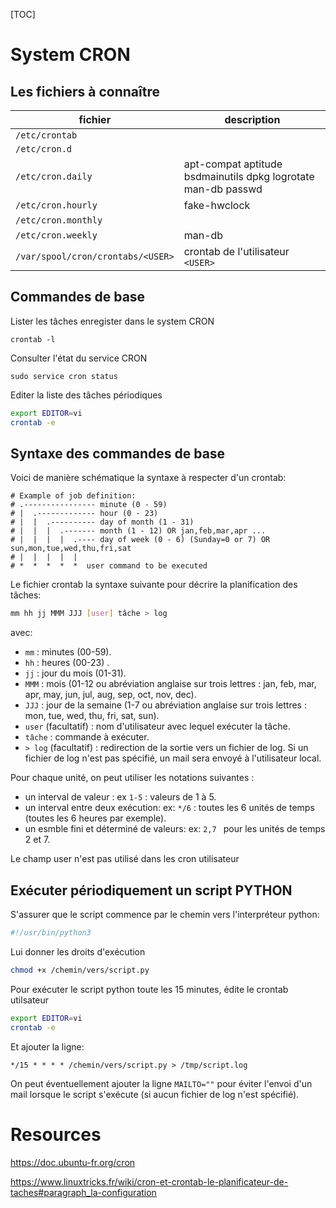 
[TOC]

# System CRON


## Les fichiers à connaître

|fichier|description|
|--|--|
|`/etc/crontab`||
|`/etc/cron.d`||
|`/etc/cron.daily`|apt-compat  aptitude  bsdmainutils  dpkg  logrotate  man-db  passwd|
|`/etc/cron.hourly`|fake-hwclock|
|`/etc/cron.monthly`||
|`/etc/cron.weekly`|man-db|
|`/var/spool/cron/crontabs/<USER>`|crontab de l'utilisateur `<USER>`|


## Commandes de base

Lister les tâches enregister dans le system CRON
```
crontab -l
```

Consulter l'état du service CRON
```
sudo service cron status
```

Editer la liste des tâches périodiques

```bash
export EDITOR=vi
crontab -e
```

## Syntaxe des commandes de base


Voici de manière schématique la syntaxe à respecter d'un crontab:

```
# Example of job definition:
# .---------------- minute (0 - 59)
# |  .------------- hour (0 - 23)
# |  |  .---------- day of month (1 - 31)
# |  |  |  .------- month (1 - 12) OR jan,feb,mar,apr ...
# |  |  |  |  .---- day of week (0 - 6) (Sunday=0 or 7) OR sun,mon,tue,wed,thu,fri,sat
# |  |  |  |  |
# *  *  *  *  *  user command to be executed
```


Le fichier crontab la syntaxe suivante pour décrire la planification des tâches:

```bash
mm hh jj MMM JJJ [user] tâche > log
```

avec:
* `mm` : minutes (00-59).
* `hh` : heures (00-23) .
* `jj` : jour du mois (01-31).
* `MMM` : mois (01-12 ou abréviation anglaise sur trois lettres : jan, feb, mar, apr, may, jun, jul, aug, sep, oct, nov, dec).
* `JJJ` : jour de la semaine (1-7 ou abréviation anglaise sur trois lettres : mon, tue, wed, thu, fri, sat, sun).
* `user` (facultatif) : nom d'utilisateur avec lequel exécuter la tâche.
* `tâche` : commande à exécuter.
* `> log` (facultatif) : redirection de la sortie vers un fichier de log. Si un fichier de log n'est pas spécifié, un mail sera envoyé à l'utilisateur local.



Pour chaque unité, on peut utiliser les notations suivantes :

* un interval de valeur : ex `1-5` : valeurs de 1 à 5.
* un interval entre deux exécution: ex: `*/6` : toutes les 6 unités de temps (toutes les 6 heures par exemple).
* un esmble fini et déterminé de valeurs: ex: `2,7 ` pour les unités de temps 2 et 7.

Le champ user n'est pas utilisé dans les cron utilisateur


## Exécuter périodiquement un script PYTHON

S'assurer que le script commence par le chemin vers l'interpréteur python:

```python
#!/usr/bin/python3
```

Lui donner les droits d'exécution

```bash
chmod +x /chemin/vers/script.py
```



Pour exécuter le script python toute les 15 minutes, édite le crontab utilsateur

```bash
export EDITOR=vi
crontab -e
```
Et ajouter la ligne:
```
*/15 * * * * /chemin/vers/script.py > /tmp/script.log
```

On peut éventuellement ajouter la ligne `MAILTO=""` pour éviter l'envoi d'un mail lorsque le script s'exécute (si aucun fichier de log n'est spécifié).


# Resources

https://doc.ubuntu-fr.org/cron

https://www.linuxtricks.fr/wiki/cron-et-crontab-le-planificateur-de-taches#paragraph_la-configuration
